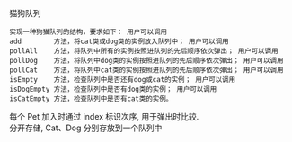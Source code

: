 猫狗队列

```
实现一种狗猫队列的结构，要求如下： 用户可以调用
add        方法，将cat类或dog类的实例放入队列中； 用户可以调用
pollAll    方法，将队列中所有的实例按照进队列的先后顺序依次弹出； 用户可以调用
pollDog    方法，将队列中dog类的实例按照进队列的先后顺序依次弹出； 用户可以调用
pollCat    方法，将队列中cat类的实例按照进队列的先后顺序依次弹出； 用户可以调用
isEmpty    方法，检查队列中是否还有dog或cat的实例； 用户可以调用
isDogEmpty 方法，检查队列中是否有dog类的实例； 用户可以调用
isCatEmpty 方法，检查队列中是否有cat类的实例。
 ```

每个 Pet 加入时通过 index 标识次序, 用于弹出时比较.  
分开存储, Cat、Dog 分别存放到一个队列中
